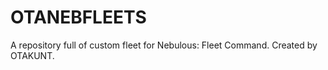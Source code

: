 # OTANEBFLEETS

A repository full of custom fleet for Nebulous: Fleet Command. Created by OTAKUNT. 
